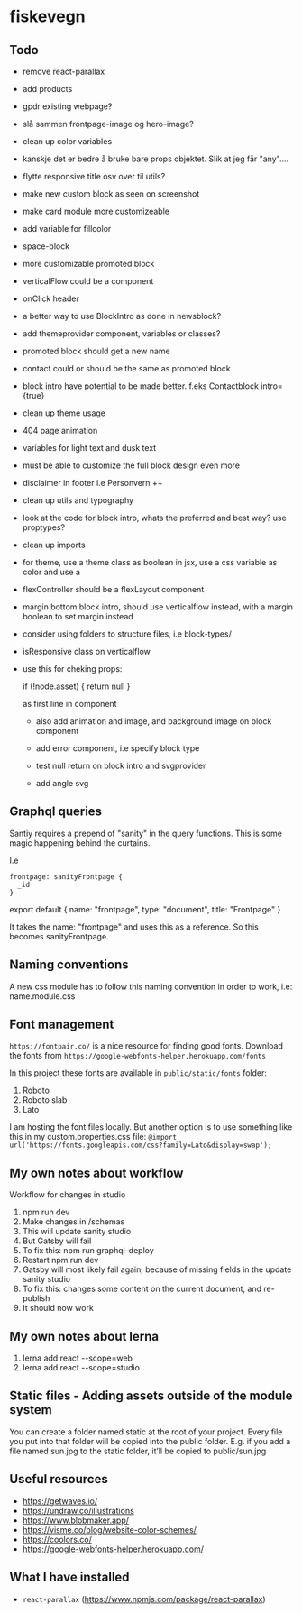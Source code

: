 # fiskevegn

## Todo
- remove react-parallax
- add products
- gpdr existing webpage?
- slå sammen frontpage-image og hero-image?
- clean up color variables
- kanskje det er bedre å bruke bare props objektet. Slik at jeg får "any"....
- flytte responsive title osv over til utils?
- make new custom block as seen on screenshot
- make card module more customizeable
- add variable for fillcolor
- space-block
- more customizable promoted block
- verticalFlow could be a component
- onClick header
- a better way to use BlockIntro as done in newsblock?
- add themeprovider component, variables or classes?
- promoted block should get a new name
- contact could or should be the same as promoted block
- block intro have potential to be made better. f.eks Contactblock intro={true}
- clean up theme usage
- 404 page animation
- variables for light text and dusk text
- must be able to customize the full block design even more
- disclaimer in footer i.e Personvern ++
- clean up utils and typography
- look at the code for block intro, whats the preferred and best way? use proptypes?
- clean up imports
- for theme, use a theme class as boolean in jsx, use a css variable as color and use a 
- flexController should be a flexLayout component
- margin bottom block intro, should use verticalflow instead, with a margin boolean to set margin instead
- consider using folders to structure files, i.e block-types/
- isResponsive class on verticalflow
- use this for cheking props:   
  
  if (!node.asset) {
    return null
  }

  as first line in component

  - also add animation and image, and background image on block component
  - add error component, i.e specify block type
  - test null return on block intro and svgprovider

  - add angle svg


## Graphql queries

Santiy requires a prepend of "sanity" in the query functions. This is some magic happening behind the curtains. 

I.e

    frontpage: sanityFrontpage {
      _id
    }

export default {
  name: "frontpage",
  type: "document",
  title: "Frontpage"
}

It takes the name: "frontpage" and uses this as a reference. So this becomes sanityFrontpage.


## Naming conventions

A new css module has to follow this naming convention in order to work, i.e: name.module.css

## Font management
`https://fontpair.co/` is a nice resource for finding good fonts.
Download the fonts from `https://google-webfonts-helper.herokuapp.com/fonts`

In this project these fonts are available in `public/static/fonts` folder:
1. Roboto
2. Roboto slab
3. Lato

I am hosting the font files locally. But another option is to use something like this in my custom.properties.css file:
`@import url('https://fonts.googleapis.com/css?family=Lato&display=swap');`

## My own notes about workflow

Workflow for changes in studio

1. npm run dev 
2. Make changes in /schemas
3. This will update sanity studio
4. But Gatsby will fail
5. To fix this: npm run graphql-deploy
6. Restart npm run dev
7. Gatsby will most likely fail again, because of missing fields in the update sanity studio
8. To fix this: changes some content on the current document, and re-publish
9. It should now work

## My own notes about lerna

1. lerna add react --scope=web
2. lerna add react --scope=studio

## Static files - Adding assets outside of the module system
You can create a folder named static at the root of your project. Every file you put into that folder will be copied into the public folder. E.g. if you add a file named sun.jpg to the static folder, it’ll be copied to public/sun.jpg

## Useful resources

- https://getwaves.io/
- https://undraw.co/illustrations
- https://www.blobmaker.app/
- https://visme.co/blog/website-color-schemes/
- https://coolors.co/
- https://google-webfonts-helper.herokuapp.com/

## What I have installed

- `react-parallax` (https://www.npmjs.com/package/react-parallax)
